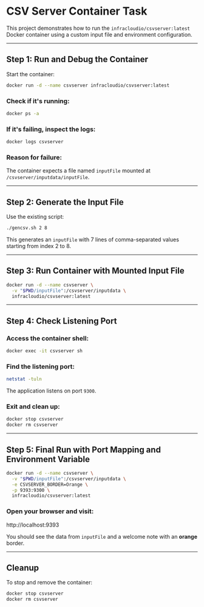 # CSV Server Container Task

This project demonstrates how to run the `infracloudio/csvserver:latest` Docker container using a custom input file and environment configuration.

---

## Step 1: Run and Debug the Container

Start the container:

```bash
docker run -d --name csvserver infracloudio/csvserver:latest
```

### Check if it's running:

```bash
docker ps -a
```

### If it's failing, inspect the logs:

```bash
docker logs csvserver
```

### Reason for failure:
The container expects a file named `inputFile` mounted at `/csvserver/inputdata/inputFile`.

---

## Step 2: Generate the Input File

Use the existing script:

```bash
./gencsv.sh 2 8
```

This generates an `inputFile` with 7 lines of comma-separated values starting from index 2 to 8.

---

## Step 3: Run Container with Mounted Input File

```bash
docker run -d --name csvserver \
  -v "$PWD/inputFile":/csvserver/inputdata \
  infracloudio/csvserver:latest
```

---

## Step 4: Check Listening Port

### Access the container shell:

```bash
docker exec -it csvserver sh
```

### Find the listening port:

```bash
netstat -tuln
```

The application listens on port `9300`.

### Exit and clean up:

```bash
docker stop csvserver
docker rm csvserver
```

---

## Step 5: Final Run with Port Mapping and Environment Variable

```bash
docker run -d --name csvserver \
  -v "$PWD/inputFile":/csvserver/inputdata \
  -e CSVSERVER_BORDER=Orange \
  -p 9393:9300 \
  infracloudio/csvserver:latest
```

### Open your browser and visit:

http://localhost:9393

You should see the data from `inputFile` and a welcome note with an **orange** border.

---

## Cleanup

To stop and remove the container:

```bash
docker stop csvserver
docker rm csvserver
```
